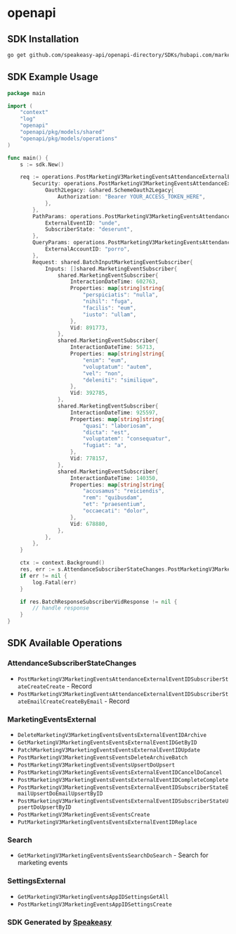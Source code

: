 # openapi

<!-- Start SDK Installation -->
## SDK Installation

```bash
go get github.com/speakeasy-api/openapi-directory/SDKs/hubapi.com/marketing/v3/go
```
<!-- End SDK Installation -->

## SDK Example Usage
<!-- Start SDK Example Usage -->
```go
package main

import (
    "context"
    "log"
    "openapi"
    "openapi/pkg/models/shared"
    "openapi/pkg/models/operations"
)

func main() {
    s := sdk.New()

    req := operations.PostMarketingV3MarketingEventsAttendanceExternalEventIDSubscriberStateCreateCreateRequest{
        Security: operations.PostMarketingV3MarketingEventsAttendanceExternalEventIDSubscriberStateCreateCreateSecurity{
            Oauth2Legacy: &shared.SchemeOauth2Legacy{
                Authorization: "Bearer YOUR_ACCESS_TOKEN_HERE",
            },
        },
        PathParams: operations.PostMarketingV3MarketingEventsAttendanceExternalEventIDSubscriberStateCreateCreatePathParams{
            ExternalEventID: "unde",
            SubscriberState: "deserunt",
        },
        QueryParams: operations.PostMarketingV3MarketingEventsAttendanceExternalEventIDSubscriberStateCreateCreateQueryParams{
            ExternalAccountID: "porro",
        },
        Request: shared.BatchInputMarketingEventSubscriber{
            Inputs: []shared.MarketingEventSubscriber{
                shared.MarketingEventSubscriber{
                    InteractionDateTime: 602763,
                    Properties: map[string]string{
                        "perspiciatis": "nulla",
                        "nihil": "fuga",
                        "facilis": "eum",
                        "iusto": "ullam",
                    },
                    Vid: 891773,
                },
                shared.MarketingEventSubscriber{
                    InteractionDateTime: 56713,
                    Properties: map[string]string{
                        "enim": "eum",
                        "voluptatum": "autem",
                        "vel": "non",
                        "deleniti": "similique",
                    },
                    Vid: 392785,
                },
                shared.MarketingEventSubscriber{
                    InteractionDateTime: 925597,
                    Properties: map[string]string{
                        "quasi": "laboriosam",
                        "dicta": "est",
                        "voluptatem": "consequatur",
                        "fugiat": "a",
                    },
                    Vid: 778157,
                },
                shared.MarketingEventSubscriber{
                    InteractionDateTime: 140350,
                    Properties: map[string]string{
                        "accusamus": "reiciendis",
                        "rem": "quibusdam",
                        "et": "praesentium",
                        "occaecati": "dolor",
                    },
                    Vid: 678880,
                },
            },
        },
    }

    ctx := context.Background()
    res, err := s.AttendanceSubscriberStateChanges.PostMarketingV3MarketingEventsAttendanceExternalEventIDSubscriberStateCreateCreate(ctx, req)
    if err != nil {
        log.Fatal(err)
    }

    if res.BatchResponseSubscriberVidResponse != nil {
        // handle response
    }
}
```
<!-- End SDK Example Usage -->

<!-- Start SDK Available Operations -->
## SDK Available Operations


### AttendanceSubscriberStateChanges

* `PostMarketingV3MarketingEventsAttendanceExternalEventIDSubscriberStateCreateCreate` - Record
* `PostMarketingV3MarketingEventsAttendanceExternalEventIDSubscriberStateEmailCreateCreateByEmail` - Record

### MarketingEventsExternal

* `DeleteMarketingV3MarketingEventsEventsExternalEventIDArchive`
* `GetMarketingV3MarketingEventsEventsExternalEventIDGetByID`
* `PatchMarketingV3MarketingEventsEventsExternalEventIDUpdate`
* `PostMarketingV3MarketingEventsEventsDeleteArchiveBatch`
* `PostMarketingV3MarketingEventsEventsUpsertDoUpsert`
* `PostMarketingV3MarketingEventsEventsExternalEventIDCancelDoCancel`
* `PostMarketingV3MarketingEventsEventsExternalEventIDCompleteComplete`
* `PostMarketingV3MarketingEventsEventsExternalEventIDSubscriberStateEmailUpsertDoEmailUpsertByID`
* `PostMarketingV3MarketingEventsEventsExternalEventIDSubscriberStateUpsertDoUpsertByID`
* `PostMarketingV3MarketingEventsEventsCreate`
* `PutMarketingV3MarketingEventsEventsExternalEventIDReplace`

### Search

* `GetMarketingV3MarketingEventsEventsSearchDoSearch` - Search for marketing events

### SettingsExternal

* `GetMarketingV3MarketingEventsAppIDSettingsGetAll`
* `PostMarketingV3MarketingEventsAppIDSettingsCreate`
<!-- End SDK Available Operations -->

### SDK Generated by [Speakeasy](https://docs.speakeasyapi.dev/docs/using-speakeasy/client-sdks)
